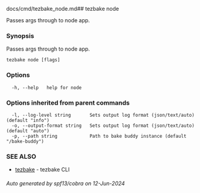 docs/cmd/tezbake_node.md## tezbake node

Passes args through to node app.

### Synopsis

Passes args through to node app.

```
tezbake node [flags]
```

### Options

```
  -h, --help   help for node
```

### Options inherited from parent commands

```
  -l, --log-level string       Sets output log format (json/text/auto) (default "info")
  -o, --output-format string   Sets output log format (json/text/auto) (default "auto")
  -p, --path string            Path to bake buddy instance (default "/bake-buddy")
```

### SEE ALSO

* [tezbake](/tezbake/reference/cmd/tezbake)	 - tezbake CLI

###### Auto generated by spf13/cobra on 12-Jun-2024
